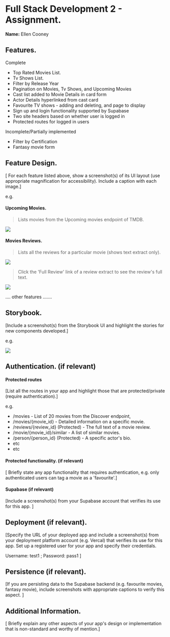# Full Stack Development 2 - Assignment.

**Name:** Ellen Cooney

## Features.

Complete

- Top Rated Movies List.
- Tv Shows List.
- Filter by Release Year
- Pagination on Movies, Tv Shows, and Upcoming Movies
- Cast list added to Movie Details in card form
- Actor Details hyperlinked from cast card
- Favourite TV shows - adding and deleting, and page to display
- Sign up and login functionality supported by Supabase
- Two site headers based on whether user is logged in
- Protected routes for logged in users

Incomplete/Partially implemented

- Filter by Certification
- Fantasy movie form

## Feature Design.

[ For each feature listed above, show a screenshot(s) of its UI layout (use appropriate magnification for accessibility). Include a caption with each image.]

e.g.

#### Upcoming Movies.

> Lists movies from the Upcoming movies endpoint of TMDB.

![][image1]

#### Movies Reviews.

> Lists all the reviews for a particular movie (shows text extract only).

![][image2]

> Click the 'Full Review' link of a review extract to see the review's full text.

![][image3]

.... other features .......

## Storybook.

[Include a screenshot(s) from the Storybook UI and highlight the stories for new components developed.]

e.g.

![][image5]

## Authentication. (if relevant)

#### Protected routes

[List all the routes in your app and highlight those that are protected/private (require authentication).]

e.g.

- /movies - List of 20 movies from the Discover endpoint,
- /movies/{movie_id} - Detailed information on a specific movie.
- /reviews/{review_id} (Protected) - The full text of a movie review.
- /movie/{movie_id}/similar - A list of similar movies.
- /person/{person_id} (Protected) - A specific actor's bio.
- etc
- etc

#### Protected functionality. (if relevant)

[ Briefly state any app functionality that requires authentication, e.g. only authenticated users can tag a movie as a 'favourite'.]

#### Supabase (if relevant)

[Include a screenshot(s) from your Supabase account that verifies its use for this app. ]

## Deployment (if relevant).

[Specify the URL of your deployed app and include a screenshot(s) from your deployment platform account (e.g. Vercal) that verifies its use for this app. Set up a registered user for your app and specify their credentials.

Username: test1 ; Password: pass1
]

## Persistence (if relevant).

[If you are persisting data to the Supabase backend (e.g. favourite movies, fantasy movie), include screenshots with appropriate captions to verify this aspect. ]

## Additional Information.

[ Briefly explain any other aspects of your app's design or implementation that is non-standard and worthy of mention.]

[image1]: ./images/image1.png
[image2]: ./images/image2.png
[image3]: ./images/image3.png
[image4]: ./images/image4.png
[image5]: ./images/image5.png
